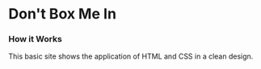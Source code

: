 # Don't Box Me In

### How it Works
This basic site shows the application of HTML and CSS in a clean design.

